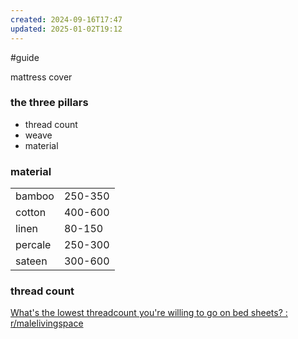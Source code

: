```yaml
---
created: 2024-09-16T17:47
updated: 2025-01-02T19:12
---
```

#guide

mattress cover


### the three pillars
- thread count
- weave
- material


### material

|         |         |
| ------- | ------- |
| bamboo  | 250-350 |
| cotton  | 400-600 |
| linen   | 80-150  |
| percale | 250-300 |
| sateen  | 300-600 |


### thread count
[What's the lowest threadcount you're willing to go on bed sheets? : r/malelivingspace](https://www.reddit.com/r/malelivingspace/comments/2utwe5/whats_the_lowest_threadcount_youre_willing_to_go/)


[^2]: [What is your favorite brand of sheets? : r/Bedding](https://www.reddit.com/r/Bedding/comments/1acmyzk/what_is_your_favorite_brand_of_sheets/)